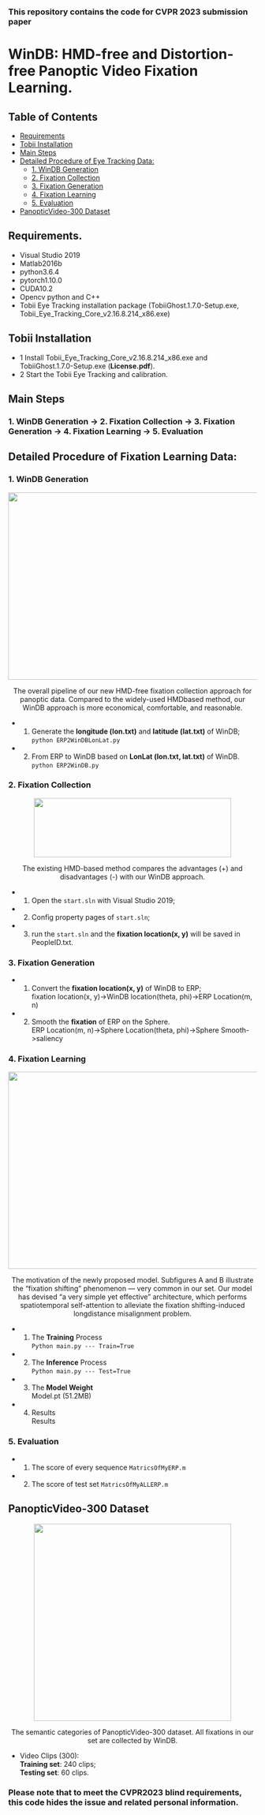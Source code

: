 ### This repository contains the code for CVPR 2023 submission paper   
# WinDB: HMD-free and Distortion-free Panoptic Video Fixation Learning.  

## Table of Contents
- [Requirements](#requirements)
- [Tobii Installation](#tobii-installation)
- [Main Steps](#main-steps)
- [Detailed Procedure of Eye Tracking Data:](#detailed-procedure-of-eye-tracking-data)
  * [1. WinDB Generation](#1-windb-generation)
  * [2. Fixation Collection](#2-fixation-collection)
  * [3. Fixation Generation](#3-fixation-generation)
  * [4. Fixation Learning](#4-fixation-learning)
  * [5. Evaluation](#5-evaluation)
- [PanopticVideo-300 Dataset](#panopticvideo-300-dataset)


## Requirements.  
* Visual Studio 2019   
* Matlab2016b     
* python3.6.4   
* pytorch1.10.0   
* CUDA10.2    
* Opencv python and C++  
* Tobii Eye Tracking installation package (TobiiGhost.1.7.0-Setup.exe, Tobii_Eye_Tracking_Core_v2.16.8.214_x86.exe)  

## Tobii Installation
  * 1 Install Tobii_Eye_Tracking_Core_v2.16.8.214_x86.exe and TobiiGhost.1.7.0-Setup.exe (**License.pdf**).  
  * 2 Start the Tobii Eye Tracking and calibration.  

## Main Steps  
### 1. WinDB Generation -> 2. Fixation Collection -> 3. Fixation Generation -> 4. Fixation Learning -> 5. Evaluation  

## Detailed Procedure of Fixation Learning Data:  

### 1. WinDB Generation  
<div align=center><img width="900" height="380" src="https://github.com/cvpr-submission/WinDB/blob/main/Figs/pip.gif"/></div>
<p align="center">The overall pipeline of our new HMD-free fixation collection approach for panoptic data. Compared to the widely-used HMDbased method, our WinDB approach is more economical, comfortable, and reasonable. </p>    

  * 1) Generate the **longitude (lon.txt)** and **latitude (lat.txt)** of WinDB;  
  ```python ERP2WinDBLonLat.py``` 
  * 2) From ERP to WinDB based on **LonLat (lon.txt, lat.txt)** of WinDB.  
  ```python ERP2WinDB.py```
  
### 2. Fixation Collection  
<div align=center><img width="400" height="120" src="https://github.com/cvpr-submission/WinDB/blob/main/Figs/Tobii.gif"/></div>
<p align="center">The existing HMD-based method compares the advantages (+) and disadvantages (-) with our WinDB approach. </p>   

  * 1) Open the ```start.sln``` with Visual Studio 2019;  
  * 2) Config property pages of ```start.sln```;    
  * 3) run the ```start.sln``` and the **fixation location(x, y)** will be saved in PeopleID.txt.  

### 3. Fixation Generation  
  * 1) Convert the **fixation location(x, y)** of WinDB to ERP;   
     fixation location(x, y)->WinDB location(theta, phi)->ERP Location(m, n)  
  * 2) Smooth the **fixation** of ERP on the Sphere.   
     ERP Location(m, n)->Sphere Location(theta, phi)->Sphere Smooth->saliency  

### 4. Fixation Learning
<div align=center><img width="600" height="400" src="https://github.com/cvpr-submission/WinDB/blob/main/Figs/Net.gif"/></div>
<p align="center">
The motivation of the newly proposed model.   
Subfigures A and B illustrate the “fixation shifting” phenomenon — very common in our set.   
Our model has devised “a very simple yet effective” architecture, which performs spatiotemporal self-attention to alleviate the fixation shifting-induced longdistance misalignment problem. </p>     

  * 1) The **Training** Process    
     ```Python main.py --- Train=True```  
  * 2) The **Inference** Process    
     ```Python main.py --- Test=True```  
  * 3) The **Model Weight**   
     Model.pt (51.2MB)
  * 4) Results  
     Results  
### 5. Evaluation  
  * 1) The score of every sequence
  ```MatricsOfMyERP.m```  
  * 2) The score of test set
  ```MatricsOfMyALLERP.m```
    
## PanopticVideo-300 Dataset
<div align=center><img width="400" height="400" src="https://github.com/cvpr-submission/WinDB/blob/main/Figs/class.gif"/></div>
<p align="center">The semantic categories of PanopticVideo-300 dataset. All fixations in our set are collected by WinDB. </p>   

  * Video Clips (300):  
    **Training set**: 240 clips;    
    **Testing set**: 60 clips.  

### Please note that to meet the CVPR2023 blind requirements, this code hides the issue and related personal information.  


